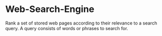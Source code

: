 # Web-Search-Engine
Rank a set of stored web pages according to their relevance to a search query. A query consists of words or phrases to search for.
